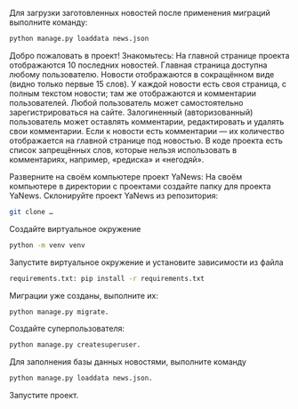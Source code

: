 Для загрузки заготовленных новостей после применения миграций выполните команду:
```bash
python manage.py loaddata news.json
```
Добро пожаловать в проект! Знакомьтесь:
На главной странице проекта отображаются 10 последних новостей. Главная страница доступна любому пользователю. Новости отображаются в сокращённом виде (видно только первые 15 слов).
У каждой новости есть своя страница, с полным текстом новости; там же отображаются и комментарии пользователей.
Любой пользователь может самостоятельно зарегистрироваться на сайте.
Залогиненный (авторизованный) пользователь может оставлять комментарии, редактировать и удалять свои комментарии.
Если к новости есть комментарии — их количество отображается на главной странице под новостью.
В коде проекта есть список запрещённых слов, которые нельзя использовать в комментариях, например, «редиска» и «негодяй».


Разверните на своём компьютере проект YaNews:
На своём компьютере в директории с проектами создайте папку для проекта YaNews.
Склонируйте проект YaNews из репозитория: 
```bash
git clone …
```
Создайте виртуальное окружение  
```bash 
python -m venv venv
```
Запустите виртуальное окружение и установите зависимости из файла
```bash 
requirements.txt: pip install -r requirements.txt
```
Миграции уже созданы, выполните их: 
```bash 
python manage.py migrate.
```
Cоздайте суперпользователя: 
```bash 
python manage.py createsuperuser.
```
Для заполнения базы данных новостями, выполните команду 
```bash 
python manage.py loaddata news.json.
```
Запустите проект.
